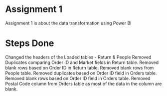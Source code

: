 # Assignment 1
Assignment 1 is about the data transformation using Power BI
# Steps Done
Changed the headers of the Loaded tables - Return & People
Removed Duplicates comparing Order ID and Market fields in Return table.
Removed blank rows based on Order ID in Return table.
Removed blank rows from People table.
Removed duplicates based on Order ID field in Orders table.
Removed blank rows based on Order ID field in Orders table.
Removed Postal Code column from Orders table as most of the data in the column are blank.
